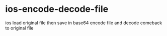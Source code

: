 ios-encode-decode-file
======================

ios load original file then save in base64 encode file and decode comeback to original file
